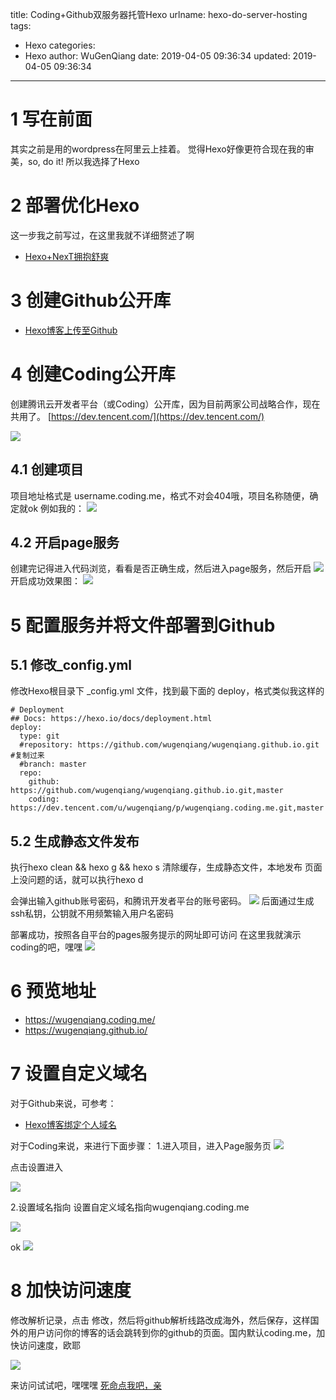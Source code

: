 title: Coding+Github双服务器托管Hexo
urlname: hexo-do-server-hosting
tags:
  - Hexo
categories:
  - Hexo
author: WuGenQiang
date: 2019-04-05 09:36:34
updated: 2019-04-05 09:36:34
---
# 1 写在前面
其实之前是用的wordpress在阿里云上挂着。
觉得Hexo好像更符合现在我的审美，so, do it! 所以我选择了Hexo
# 2 部署优化Hexo
这一步我之前写过，在这里我就不详细赘述了啊

* [Hexo+NexT拥抱舒爽](https://wugenqiang.github.io/article/hexo-do-optimization.html)

# 3 创建Github公开库

* [Hexo博客上传至Github](https://blog.csdn.net/wugenqiang/article/details/88373385)

# 4 创建Coding公开库
创建腾讯云开发者平台（或Coding）公开库，因为目前两家公司战略合作，现在共用了。
[https://dev.tencent.com/](https://dev.tencent.com/)

![](https://raw.githubusercontent.com/wugenqiang/picGo/master/pictures/20190405095056.png)

## 4.1 创建项目
项目地址格式是 username.coding.me，格式不对会404哦，项目名称随便，确定就ok
例如我的：
![](https://raw.githubusercontent.com/wugenqiang/picGo/master/pictures/20190405095539.png)

## 4.2 开启page服务
创建完记得进入代码浏览，看看是否正确生成，然后进入page服务，然后开启
![](https://raw.githubusercontent.com/wugenqiang/picGo/master/pictures/20190405095901.png)
开启成功效果图：
![](https://raw.githubusercontent.com/wugenqiang/picGo/master/pictures/20190405100027.png)

# 5 配置服务并将文件部署到Github
## 5.1 修改_config.yml 
修改Hexo根目录下 _config.yml 文件，找到最下面的 deploy，格式类似我这样的

```
# Deployment
## Docs: https://hexo.io/docs/deployment.html
deploy:
  type: git
  #repository: https://github.com/wugenqiang/wugenqiang.github.io.git #复制过来
  #branch: master
  repo:
    github: https://github.com/wugenqiang/wugenqiang.github.io.git,master
    coding: https://dev.tencent.com/u/wugenqiang/p/wugenqiang.coding.me.git,master 
```
## 5.2 生成静态文件发布
执行hexo clean && hexo g && hexo s 清除缓存，生成静态文件，本地发布
页面上没问题的话，就可以执行hexo d

会弹出输入github账号密码，和腾讯开发者平台的账号密码。
![](https://raw.githubusercontent.com/wugenqiang/picGo/master/pictures/20190405100903.png)
后面通过生成ssh私钥，公钥就不用频繁输入用户名密码

部署成功，按照各自平台的pages服务提示的网址即可访问
在这里我就演示coding的吧，嘿嘿
![](https://raw.githubusercontent.com/wugenqiang/picGo/master/pictures/20190405101028.png)

# 6 预览地址
* https://wugenqiang.coding.me/
* https://wugenqiang.github.io/

# 7 设置自定义域名
对于Github来说，可参考：
* [Hexo博客绑定个人域名]( https://wugenqiang.github.io/article/hexo-do-domain.html)

对于Coding来说，来进行下面步骤：
1.进入项目，进入Page服务页
![](https://raw.githubusercontent.com/wugenqiang/picGo/master/pictures/20190405103203.png)

点击设置进入

![](https://raw.githubusercontent.com/wugenqiang/picGo/master/pictures/20190405103257.png)

2.设置域名指向
设置自定义域名指向wugenqiang.coding.me

![](https://raw.githubusercontent.com/wugenqiang/picGo/master/pictures/20190405103808.png)

ok
![](https://raw.githubusercontent.com/wugenqiang/picGo/master/pictures/20190405104001.png)

# 8 加快访问速度
修改解析记录，点击 修改，然后将github解析线路改成海外，然后保存，这样国外的用户访问你的博客的话会跳转到你的github的页面。国内默认coding.me，加快访问速度，欧耶

![](https://raw.githubusercontent.com/wugenqiang/picGo/master/pictures/20190405113112.png)

来访问试试吧，嘿嘿嘿 [死命点我吧，亲](https://blog.enjoytoshare.club/)
